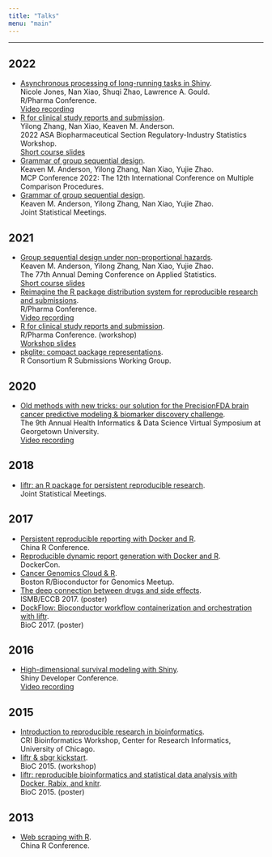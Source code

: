 ```yaml
---
title: "Talks"
menu: "main"
---
```


*  *  *  *

## 2022

- [Asynchronous processing of long-running tasks in Shiny](https://rinpharma.com/publication/rinpharma_291/).\
  Nicole Jones, Nan Xiao, Shuqi Zhao, Lawrence A. Gould.\
  R/Pharma Conference.\
  [Video recording](https://www.youtube.com/watch?v=G1JVt0m9qOo)
- [R for clinical study reports and submission](https://ww2.amstat.org/meetings/biop/2022/shortcourses.cfm).\
  Yilong Zhang, Nan Xiao, Keaven M. Anderson.\
  2022 ASA Biopharmaceutical Section Regulatory-Industry Statistics Workshop.\
  [Short course slides](https://r4csr.org/slides/fda-workshop-slides.html)
- [Grammar of group sequential design](https://keaven.github.io/talks/grammar-of-gsd-bremen/).\
  Keaven M. Anderson, Yilong Zhang, Nan Xiao, Yujie Zhao.\
  MCP Conference 2022: The 12th International Conference on Multiple Comparison Procedures.
- [Grammar of group sequential design](https://keaven.github.io/talks/grammar-of-gsd-bremen/).\
  Keaven M. Anderson, Yilong Zhang, Nan Xiao, Yujie Zhao.\
  Joint Statistical Meetings.

## 2021

- [Group sequential design under non-proportional hazards](https://keaven.github.io/gsd-deming/).\
  Keaven M. Anderson, Yilong Zhang, Nan Xiao, Yujie Zhao.\
  The 77th Annual Deming Conference on Applied Statistics.\
  [Short course slides](https://keaven.github.io/gsd-deming/slides/)
- [Reimagine the R package distribution system for reproducible research and submissions](https://nanx.me/talks/reimagine-rpkgs/).\
  R/Pharma Conference.\
  [Video recording](https://www.youtube.com/watch?v=uqe8mFvOjUA)
- [R for clinical study reports and submission](https://r4csr.org/).\
  R/Pharma Conference. (workshop)\
  [Workshop slides](https://r4csr.org/slides/workshop-slides.html)
- [pkglite: compact package representations](https://nanx.me/talks/pkglite-r-consortium/).\
  R Consortium R Submissions Working Group.

## 2020

- [Old methods with new tricks: our solution for the PrecisionFDA brain cancer predictive modeling & biomarker discovery challenge](https://nanx.me/talks/icbi-symposium-precisionfda-nanxiao.pdf).\
  The 9th Annual Health Informatics & Data Science Virtual Symposium at Georgetown University.\
  [Video recording](https://vimeo.com/645442190)

## 2018

- [liftr: an R package for persistent reproducible research](https://nanx.me/talks/jsm2018-liftr-nanxiao.pdf).\
  Joint Statistical Meetings.

## 2017

- [Persistent reproducible reporting with Docker and R](https://nanx.me/talks/chinar2017-liftr-nanxiao.pdf).\
  China R Conference.
- [Reproducible dynamic report generation with Docker and R](https://nanx.me/talks/dockercon2017-liftr-nanxiao.pdf).\
  DockerCon.
- [Cancer Genomics Cloud & R](https://nanx.me/talks/bioc-meetup-cgc-170112.pdf).\
  Boston R/Bioconductor for Genomics Meetup.
- [The deep connection between drugs and side effects](https://nanx.me/posters/deep-drug-adr-poster-iscb.pdf).\
  ISMB/ECCB 2017. (poster)
- [DockFlow: Bioconductor workflow containerization and orchestration with liftr](https://nanx.me/posters/dockflow-poster-bioc2017.pdf).\
  BioC 2017. (poster)

## 2016

- [High-dimensional survival modeling with Shiny](https://nanx.me/talks/shinydevcon2016-lightning-nanxiao.pdf).\
  Shiny Developer Conference.\
  [Video recording](https://posit.co/resources/videos/survival-modeling/)

## 2015

- [Introduction to reproducible research in bioinformatics](https://nanx.me/talks/cri2015-reproducible-research-nanxiao.pdf).\
  CRI Bioinformatics Workshop, Center for Research Informatics, University of Chicago.
- [liftr & sbgr kickstart](https://www.bioconductor.org/help/course-materials/2015/BioC2015/bioc2015-workshop-nanxiao.pdf).\
  BioC 2015. (workshop)
- [liftr: reproducible bioinformatics and statistical data analysis with Docker, Rabix, and knitr](https://nanx.me/posters/liftr-poster-bioc2015.pdf).\
  BioC 2015. (poster)

## 2013

- [Web scraping with R](https://nanx.me/talks/web-scraping-with-r-nanxiao.pdf).\
  China R Conference.

<style>
.markdown ul {
  padding-left: 0;
  list-style: none;
}

.markdown ul li a:first-child {
  font-size: 1.25rem;
}

.markdown ul li {
  color: var(--tw-prose-captions);
  font-size: 1rem;
}
</style>
